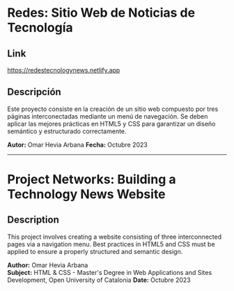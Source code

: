 # Redes: Sitio Web de Noticias de Tecnología

## Link

https://redestecnologynews.netlify.app

## Descripción

Este proyecto consiste en la creación de un sitio web compuesto por tres páginas interconectadas mediante un menú de navegación. Se deben aplicar las mejores prácticas en HTML5 y CSS para garantizar un diseño semántico y estructurado correctamente.

**Autor:** Omar Hevia Arbana
**Fecha:** Octubre 2023

---

# Project Networks: Building a Technology News Website

## Description
This project involves creating a website consisting of three interconnected pages via a navigation menu. Best practices in HTML5 and CSS must be applied to ensure a properly structured and semantic design.

**Author:** Omar Hevia Arbana  
**Subject:** HTML & CSS - Master's Degree in Web Applications and Sites Development, Open University of Catalonia
**Date:** Octubre 2023

